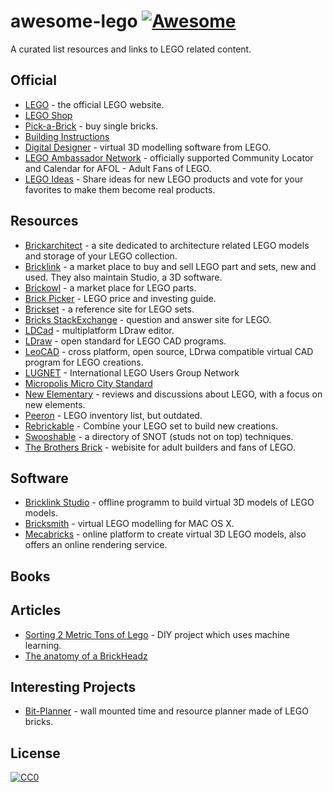 # awesome-lego [![Awesome](https://awesome.re/badge-flat.svg)](https://awesome.re)

A curated list resources and links to LEGO related content.

## Official

- [LEGO](https://www.lego.com/) - the official LEGO website.
- [LEGO Shop](https://shop.lego.com)
- [Pick-a-Brick](https://shop.lego.com/Pick-a-Brick) - buy single bricks.
- [Building Instructions](https://www.lego.com/service/buildinginstructions)
- [Digital Designer](https://www.lego.com/en-us/ldd) - virtual 3D modelling software from LEGO.
- [LEGO Ambassador Network](https://lan.lego.com) - officially supported Community Locator and Calendar for AFOL - Adult Fans of LEGO.
- [LEGO Ideas](https://ideas.lego.com) - Share ideas for new LEGO products and vote for your favorites to make them become real products.

## Resources

- [Brickarchitect](https://brickarchitect.com) - a site dedicated to architecture related LEGO models and storage of your LEGO collection.
- [Bricklink](https://www.bricklink.com) - a market place to buy and sell LEGO part and sets, new and used. They also maintain Studio, a 3D software.
- [Brickowl](https://www.brickowl.com) - a market place for LEGO parts.
- [Brick Picker](http://brickpicker.com) - LEGO price and investing guide.
- [Brickset](https://brickset.com) - a reference site for LEGO sets.
- [Bricks StackExchange](https://bricks.stackexchange.com) - question and answer site for LEGO.
- [LDCad](http://www.melkert.net/LDCad) - multiplatform LDraw editor.
- [LDraw](https://www.ldraw.org) - open standard for LEGO CAD programs.
- [LeoCAD](https://www.leocad.org) - cross platform, open source, LDrwa compatible virtual CAD program for LEGO creations.
- [LUGNET](https://www.lugnet.com) - International LEGO Users Group Network
- [Micropolis Micro City Standard](https://twinlug.com/micropolis-micro-city-standard/)
- [New Elementary](http://www.newelementary.com) - reviews and discussions about LEGO, with a focus on new elements.
- [Peeron](http://www.peeron.com) - LEGO inventory list, but outdated.
- [Rebrickable](https://rebrickable.com) - Combine your LEGO set to build new creations.
- [Swooshable](https://swooshable.com) - a directory of SNOT (studs not on top) techniques.
- [The Brothers Brick](https://www.brothers-brick.com) - webisite for adult builders and fans of LEGO. 

## Software

- [Bricklink Studio](https://studio.bricklink.com) - offline programm to build virtual 3D models of LEGO models.
- [Bricksmith](http://bricksmith.sourceforge.net) - virtual LEGO  modelling for MAC OS X.
- [Mecabricks](https://www.mecabricks.com) - online platform to create virtual 3D LEGO models, also offers an online rendering service.

## Books

## Articles

- [Sorting 2 Metric Tons of Lego](https://jacquesmattheij.com/sorting-two-metric-tons-of-lego/) - DIY project which uses machine learning.
- [The anatomy of a BrickHeadz](https://brickset.com/article/26620/the-anatomy-of-a-brickheadz)

## Interesting Projects

- [Bit-Planner](http://www.bit-planner.com) - wall mounted time and resource planner made of LEGO bricks.

## License

[![CC0](http://mirrors.creativecommons.org/presskit/buttons/88x31/svg/cc-zero.svg)](https://creativecommons.org/publicdomain/zero/1.0/)
  